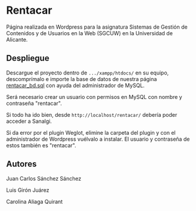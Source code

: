 # Rentacar
Página realizada en Wordpress para la asignatura Sistemas de Gestión de Contenidos y de Usuarios en la Web (SGCUW) en la Universidad de Alicante.

## Despliegue
Descargue el proyecto dentro de ``` .../xampp/htdocs/ ``` en su equipo, descomprímalo e importe la base de datos de nuestra página
[rentacar_bd.sql](https://github.com/jcss9/rentacar/blob/main/rentacar_bd.sql) con ayuda del administrador de MySQL.

Será necesario crear un usuario con permisos en MySQL con nombre y contraseña "rentacar".

Si todo ha ido bien, desde ```http://localhost/rentacar/``` debería poder acceder a Sanalgi.

Si da error por el plugin Weglot, elimine la carpeta del plugin y con el administrador de Wordpress vuélvalo a instalar. El usuario y contraseña de estos también es "rentacar".

## Autores
Juan Carlos Sánchez Sánchez

Luis Girón Juárez

Carolina Aliaga Quirant
